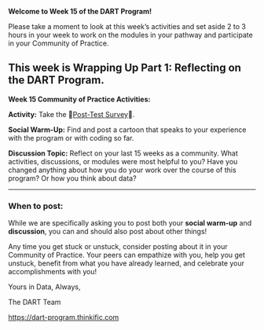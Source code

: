 **Welcome to Week 15 of the DART Program!**

Please take a moment to look at this week’s activities and set aside 2 to 3 hours in your week to work on the modules in your pathway and participate in your Community of Practice. 

This week is **Wrapping Up Part 1: Reflecting on the DART Program**.
---
**Week 15 Community of Practice Activities:**

**Activity:** 
Take the 🔴[Post-Test Survey](link/to/survey/here)🔴. 

**Social Warm-Up:** 
Find and post a cartoon that speaks to your experience with the program or with coding so far.

**Discussion Topic:** 
Reflect on your last 15 weeks as a community. What activities, discussions, or modules were most helpful to you? Have you changed anything about how you do your work over the course of this program? Or how you think about data?

---
### **When to post:**

While we are specifically asking you to post both your **social warm-up** and **discussion**, you can and should also post about other things!

Any time you get stuck or unstuck, consider posting about it in your Community of Practice. Your peers can empathize with you, help you get unstuck, benefit from what you have already learned, and celebrate your accomplishments with you!

 Yours in Data, Always, 

The DART Team

https://dart-program.thinkific.com

